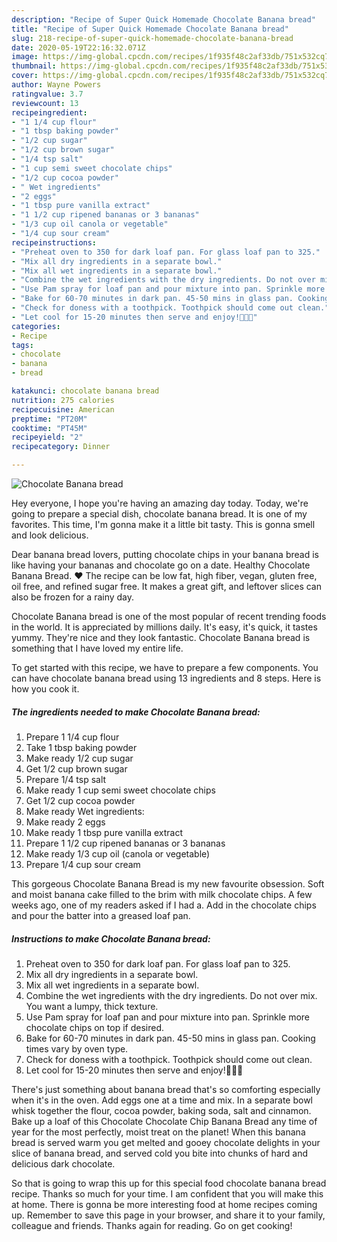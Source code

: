 ```yaml
---
description: "Recipe of Super Quick Homemade Chocolate Banana bread"
title: "Recipe of Super Quick Homemade Chocolate Banana bread"
slug: 218-recipe-of-super-quick-homemade-chocolate-banana-bread
date: 2020-05-19T22:16:32.071Z
image: https://img-global.cpcdn.com/recipes/1f935f48c2af33db/751x532cq70/chocolate-banana-bread-recipe-main-photo.jpg
thumbnail: https://img-global.cpcdn.com/recipes/1f935f48c2af33db/751x532cq70/chocolate-banana-bread-recipe-main-photo.jpg
cover: https://img-global.cpcdn.com/recipes/1f935f48c2af33db/751x532cq70/chocolate-banana-bread-recipe-main-photo.jpg
author: Wayne Powers
ratingvalue: 3.7
reviewcount: 13
recipeingredient:
- "1 1/4 cup flour"
- "1 tbsp baking powder"
- "1/2 cup sugar"
- "1/2 cup brown sugar"
- "1/4 tsp salt"
- "1 cup semi sweet chocolate chips"
- "1/2 cup cocoa powder"
- " Wet ingredients"
- "2 eggs"
- "1 tbsp pure vanilla extract"
- "1 1/2 cup ripened bananas or 3 bananas"
- "1/3 cup oil canola or vegetable"
- "1/4 cup sour cream"
recipeinstructions:
- "Preheat oven to 350 for dark loaf pan. For glass loaf pan to 325."
- "Mix all dry ingredients in a separate bowl."
- "Mix all wet ingredients in a separate bowl."
- "Combine the wet ingredients with the dry ingredients. Do not over mix. You want a lumpy, thick texture."
- "Use Pam spray for loaf pan and pour mixture into pan. Sprinkle more chocolate chips on top if desired."
- "Bake for 60-70 minutes in dark pan. 45-50 mins in glass pan. Cooking times vary by oven type."
- "Check for doness with a toothpick. Toothpick should come out clean."
- "Let cool for 15-20 minutes then serve and enjoy!🤗🤗🤗"
categories:
- Recipe
tags:
- chocolate
- banana
- bread

katakunci: chocolate banana bread 
nutrition: 275 calories
recipecuisine: American
preptime: "PT20M"
cooktime: "PT45M"
recipeyield: "2"
recipecategory: Dinner

---
```



![Chocolate Banana bread](https://img-global.cpcdn.com/recipes/1f935f48c2af33db/751x532cq70/chocolate-banana-bread-recipe-main-photo.jpg)

Hey everyone, I hope you're having an amazing day today. Today, we're going to prepare a special dish, chocolate banana bread. It is one of my favorites. This time, I'm gonna make it a little bit tasty. This is gonna smell and look delicious.

Dear banana bread lovers, putting chocolate chips in your banana bread is like having your bananas and chocolate go on a date. Healthy Chocolate Banana Bread. ♥ The recipe can be low fat, high fiber, vegan, gluten free, oil free, and refined sugar free. It makes a great gift, and leftover slices can also be frozen for a rainy day.

Chocolate Banana bread is one of the most popular of recent trending foods in the world. It is appreciated by millions daily. It's easy, it's quick, it tastes yummy. They're nice and they look fantastic. Chocolate Banana bread is something that I have loved my entire life.


To get started with this recipe, we have to prepare a few components. You can have chocolate banana bread using 13 ingredients and 8 steps. Here is how you cook it.

<!--inarticleads1-->

##### The ingredients needed to make Chocolate Banana bread:

1. Prepare 1 1/4 cup flour
1. Take 1 tbsp baking powder
1. Make ready 1/2 cup sugar
1. Get 1/2 cup brown sugar
1. Prepare 1/4 tsp salt
1. Make ready 1 cup semi sweet chocolate chips
1. Get 1/2 cup cocoa powder
1. Make ready  Wet ingredients:
1. Make ready 2 eggs
1. Make ready 1 tbsp pure vanilla extract
1. Prepare 1 1/2 cup ripened bananas or 3 bananas
1. Make ready 1/3 cup oil (canola or vegetable)
1. Prepare 1/4 cup sour cream


This gorgeous Chocolate Banana Bread is my new favourite obsession. Soft and moist banana cake filled to the brim with milk chocolate chips. A few weeks ago, one of my readers asked if I had a. Add in the chocolate chips and pour the batter into a greased loaf pan. 

<!--inarticleads2-->

##### Instructions to make Chocolate Banana bread:

1. Preheat oven to 350 for dark loaf pan. For glass loaf pan to 325.
1. Mix all dry ingredients in a separate bowl.
1. Mix all wet ingredients in a separate bowl.
1. Combine the wet ingredients with the dry ingredients. Do not over mix. You want a lumpy, thick texture.
1. Use Pam spray for loaf pan and pour mixture into pan. Sprinkle more chocolate chips on top if desired.
1. Bake for 60-70 minutes in dark pan. 45-50 mins in glass pan. Cooking times vary by oven type.
1. Check for doness with a toothpick. Toothpick should come out clean.
1. Let cool for 15-20 minutes then serve and enjoy!🤗🤗🤗


There&#39;s just something about banana bread that&#39;s so comforting especially when it&#39;s in the oven. Add eggs one at a time and mix. In a separate bowl whisk together the flour, cocoa powder, baking soda, salt and cinnamon. Bake up a loaf of this Chocolate Chocolate Chip Banana Bread any time of year for the most perfectly, moist treat on the planet! When this banana bread is served warm you get melted and gooey chocolate delights in your slice of banana bread, and served cold you bite into chunks of hard and delicious dark chocolate. 

So that is going to wrap this up for this special food chocolate banana bread recipe. Thanks so much for your time. I am confident that you will make this at home. There is gonna be more interesting food at home recipes coming up. Remember to save this page in your browser, and share it to your family, colleague and friends. Thanks again for reading. Go on get cooking!

